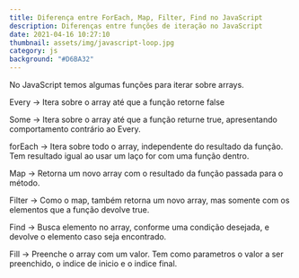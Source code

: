 ```yaml
---
title: Diferença entre ForEach, Map, Filter, Find no JavaScript
description: Diferenças entre funções de iteração no JavaScript
date: 2021-04-16 10:27:10
thumbnail: assets/img/javascript-loop.jpg
category: js
background: "#D6BA32"
---
```

No JavaScript temos algumas funções para iterar sobre arrays.







Every -> Itera sobre o array até que a função retorne false

Some -> Itera sobre o array até que a função returne true, apresentando comportamento contrário ao Every.

forEach -> Itera sobre todo o array, independente do resultado da função. Tem resultado igual ao usar um laço for com uma função dentro.

Map -> Retorna um novo array com o resultado da função passada para o método.

Filter -> Como o map, também retorna um novo array, mas somente com os elementos que a função devolve true.

Find -> Busca elemento no array, conforme uma condição desejada, e devolve o elemento caso seja encontrado.

Fill -> Preenche o array com um valor. Tem como parametros o valor a ser preenchido, o indice de inicio e o indice final.